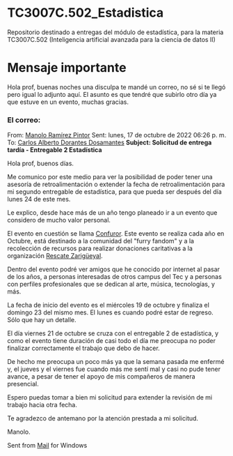 # TC3007C.502_Estadistica
Repositorio destinado a entregas del módulo de estadística, para la materia TC3007C.502 (Inteligencia artificial avanzada para la ciencia de datos II)   

# Mensaje importante
Hola prof, buenas noches una disculpa te mandé un correo, no sé si te llegó pero igual lo adjunto aquí. El asunto es que tendré que subirlo otro día ya que estuve en un evento, muchas gracias.   

### El correo:

From: [Manolo Ramírez Pintor](mailto:A01706155@tec.mx)
Sent: lunes, 17 de octubre de 2022 06:26 p. m.
To: [Carlos Alberto Dorantes Dosamantes](mailto:cdorante@tec.mx)
**Subject: Solicitud de entrega tardía - Entregable 2 Estadística**

Hola prof, buenos días.   

Me comunico por este medio para ver la posibilidad de poder tener una asesoría de retroalimentación o extender la fecha de retroalimentación para mi segundo entregable de estadística, para que pueda ser después del día lunes 24 de este mes.   

Le explico, desde hace más de un año tengo planeado ir a un evento que considero de mucho valor personal.   

El evento en cuestión se llama [Confuror](http://confuror.org/). Este evento se realiza cada año en Octubre, está destinado a la comunidad del "furry fandom" y a la recolección de recursos para realizar donaciones caritativas a la organización [Rescate Zarigüeyal](https://tlacuatzin.org/).   

Dentro del evento podré ver amigos que he conocido por internet al pasar de los años, a personas interesadas de otros campus del Tec y a personas con perfiles profesionales que se dedican al arte, música, tecnologías, y más.   

La fecha de inicio del evento es el miércoles 19 de octubre y finaliza el domingo 23 del mismo mes. El lunes es cuando podré estar de regreso. Sólo que hay un detalle.   

El día viernes 21 de octubre se cruza con el entregable 2 de estadística, y como el evento tiene duración de casi todo el día me preocupa no poder finalizar correctamente el trabajo que debo de hacer.   

De hecho me preocupa un poco más ya que la semana pasada me enfermé y, el jueves y el viernes fue cuando más me sentí mal y casi no pude tener avance, a pesar de tener el apoyo de mis compañeros de manera presencial.   

Espero puedas tomar a bien mi solicitud para extender la revisión de mi trabajo hacia otra fecha.   

Te agradezco de antemano por la atención prestada a mi solicitud.   

Manolo.   

Sent from [Mail](https://go.microsoft.com/fwlink/?LinkId=550986) for Windows
